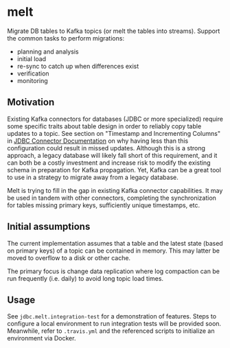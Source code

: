 # melt
Migrate DB tables to Kafka topics (or melt the tables into streams). Support the common tasks to perform migrations:
* planning and analysis
* initial load
* re-sync to catch up when differences exist
* verification
* monitoring


## Motivation

Existing Kafka connectors for databases (JDBC or more specialized) require some
specific traits about table design in order to reliably copy table updates to
a topic. See section on "Timestamp and Incrementing Columns" in [JDBC Connector
Documentation](https://docs.confluent.io/5.1.0/connect/kafka-connect-jdbc/source-connector/index.html)
on why having less than this configuration could result in missed updates.
Although this is a strong approach, a legacy database will likely fall short of
this requirement, and it can both be a costly investment and increase risk to
modify the existing schema in preparation for Kafka propagation. Yet, Kafka can
be a great tool to use in a strategy to migrate away from a legacy database.

Melt is trying to fill in the gap in existing Kafka connector capabilities. It
may be used in tandem with other connectors, completing the synchronization for
tables missing primary keys, sufficiently unique timestamps, etc.


## Initial assumptions

The current implementation assumes that a table and the latest state (based on
primary keys) of a topic can be contained in memory. This may latter be moved to
overflow to a disk or other cache.

The primary focus is change data replication where log compaction can be run
frequently (i.e. daily) to avoid long topic load times.


## Usage

See ``jdbc.melt.integration-test`` for a demonstration of features. Steps to
configure a local environment to run integration tests will be provided soon.
Meanwhile, refer to ``.travis.yml`` and the referenced scripts to initialize
an environment via Docker.
